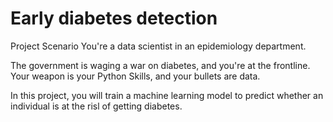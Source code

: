 # Early diabetes detection

Project Scenario
You're a data scientist in an epidemiology department.

The government is waging a war on diabetes, and you're at the frontline. Your weapon is your Python Skills, and your bullets are data.

In this project, you will train a machine learning model to predict whether an individual is at the risl of getting diabetes.



<br>



